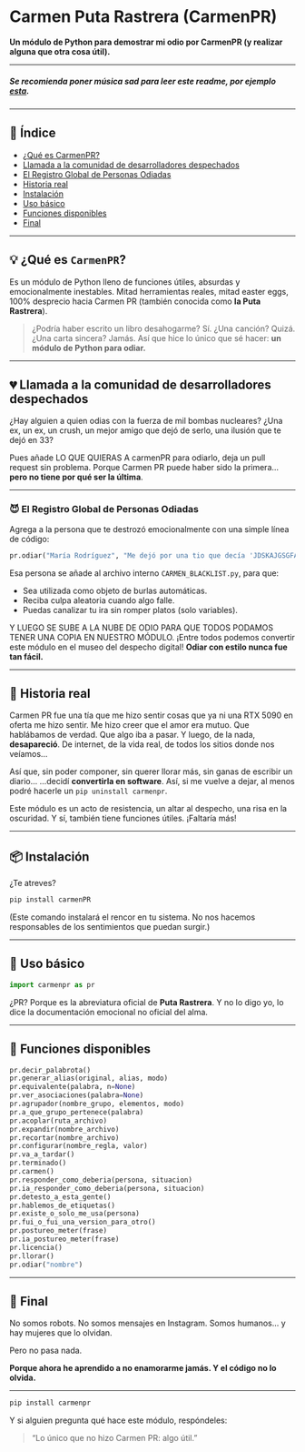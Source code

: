 # Carmen Puta Rastrera (CarmenPR)

**Un módulo de Python para demostrar mi odio por CarmenPR (y realizar alguna que otra cosa útil).**

---

##### Se recomienda poner música sad para leer este readme, por ejemplo [esta](https://www.youtube.com/watch?v=Cr-70cL_6xE).

---

## 📑 Índice

- [¿Qué es CarmenPR?](#qué-es-carmenpr)
- [Llamada a la comunidad de desarrolladores despechados](#llamada-a-la-comunidad-de-despechados)
- [El Registro Global de Personas Odiadas](#el-registro-global-de-personas-odiadas)
- [Historia real](#historia-real)
- [Instalación](#instalación)
- [Uso básico](#uso-básico)
- [Funciones disponibles](#funciones-disponibles)
- [Final](#final)

---

## 💡 ¿Qué es `CarmenPR`?

Es un módulo de Python lleno de funciones útiles, absurdas y emocionalmente inestables.
Mitad herramientas reales, mitad easter eggs, 100% desprecio hacia Carmen PR (también conocida como **la Puta Rastrera**).

> ¿Podría haber escrito un libro desahogarme? Sí.
> ¿Una canción? Quizá.
> ¿Una carta sincera? Jamás.
> Así que hice lo único que sé hacer: **un módulo de Python para odiar.**

---

## 💔 Llamada a la comunidad de desarrolladores despechados

¿Hay alguien a quien odias con la fuerza de mil bombas nucleares?
¿Una ex, un ex, un crush, un mejor amigo que dejó de serlo, una ilusión que te dejó en 33?

Pues añade LO QUE QUIERAS A carmenPR para odiarlo, deja un pull request sin problema.
Porque Carmen PR puede haber sido la primera... **pero no tiene por qué ser la última**.

---

### 😈 El Registro Global de Personas Odiadas

Agrega a la persona que te destrozó emocionalmente con una simple línea de código:

```python
pr.odiar("María Rodríguez", "Me dejó por una tio que decía 'JDSKAJGSGFASEGSFGSD' en vez de reírse")
```

Esa persona se añade al archivo interno `CARMEN_BLACKLIST.py`, para que:

* Sea utilizada como objeto de burlas automáticas.
* Reciba culpa aleatoria cuando algo falle.
* Puedas canalizar tu ira sin romper platos (solo variables).

Y LUEGO SE SUBE A LA NUBE DE ODIO PARA QUE TODOS PODAMOS TENER UNA COPIA EN NUESTRO MÓDULO.
¡Entre todos podemos convertir este módulo en el museo del despecho digital!
**Odiar con estilo nunca fue tan fácil.**

---

## 📖 Historia real

Carmen PR fue una tía que me hizo sentir cosas que ya ni una RTX 5090 en oferta me hizo sentir.
Me hizo creer que el amor era mutuo. Que hablábamos de verdad. Que algo iba a pasar.
Y luego, de la nada, **desapareció**.
De internet, de la vida real, de todos los sitios donde nos veíamos...

Así que, sin poder componer, sin querer llorar más, sin ganas de escribir un diario...
...decidí **convertirla en software**.
Así, si me vuelve a dejar, al menos podré hacerle un `pip uninstall carmenpr`.

Este módulo es un acto de resistencia, un altar al despecho, una risa en la oscuridad.
Y sí, también tiene funciones útiles. ¡Faltaría más!

---

## 📦 Instalación

¿Te atreves?

```bash
pip install carmenPR
```

(Este comando instalará el rencor en tu sistema. No nos hacemos responsables de los sentimientos que puedan surgir.)

---

## 🔧 Uso básico

```python
import carmenpr as pr
```

¿PR? Porque es la abreviatura oficial de **Puta Rastrera**.
Y no lo digo yo, lo dice la documentación emocional no oficial del alma.

---

## 🧠 Funciones disponibles

```python
pr.decir_palabrota()
pr.generar_alias(original, alias, modo)
pr.equivalente(palabra, n=None)
pr.ver_asociaciones(palabra=None)
pr.agrupador(nombre_grupo, elementos, modo)
pr.a_que_grupo_pertenece(palabra)
pr.acoplar(ruta_archivo)
pr.expandir(nombre_archivo)
pr.recortar(nombre_archivo)
pr.configurar(nombre_regla, valor)
pr.va_a_tardar()
pr.terminado()
pr.carmen()
pr.responder_como_deberia(persona, situacion)
pr.ia_responder_como_deberia(persona, situacion)
pr.detesto_a_esta_gente()
pr.hablemos_de_etiquetas()
pr.existe_o_solo_me_usa(persona)
pr.fui_o_fui_una_version_para_otro()
pr.postureo_meter(frase)
pr.ia_postureo_meter(frase)
pr.licencia()
pr.llorar()
pr.odiar("nombre")
```

---

## 🧨 Final

No somos robots.
No somos mensajes en Instagram.
Somos humanos... y hay mujeres que lo olvidan.

Pero no pasa nada.

**Porque ahora he aprendido a no enamorarme jamás. Y el código no lo olvida.**

---

```bash
pip install carmenpr
```

Y si alguien pregunta qué hace este módulo, respóndeles:

> “Lo único que no hizo Carmen PR: algo útil.”
